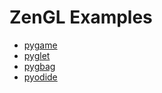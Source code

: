 # ZenGL Examples

- [pygame](./pygame)
- [pyglet](./pyglet)
- [pygbag](./pygbag)
- [pyodide](./pyodide)
